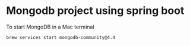 # Mongodb project using spring boot
To start MongoDB in a Mac terminal
```bash
brew services start mongodb-community@4.4
```
